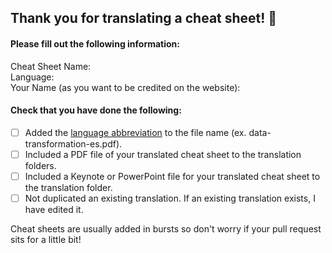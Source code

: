 ## Thank you for translating a cheat sheet!  🎉

#### Please fill out the following information:  

Cheat Sheet Name:  
Language:  
Your Name (as you want to be credited on the website):  

<!-- Please keep the below portion in your issue, and check `[x]` the applicable boxes. -->
#### Check that you have done the following:
- [ ] Added the [language abbreviation](https://en.wikipedia.org/wiki/List_of_ISO_639-1_codes) to the file name (ex. data-transformation-es.pdf).
- [ ] Included a PDF file of your translated cheat sheet to the translation folders.
- [ ] Included a Keynote or PowerPoint file for your translated cheat sheet to the translation folder.
- [ ] Not duplicated an existing translation. If an existing translation exists, I have edited it.

Cheat sheets are usually added in bursts so don't worry if your pull request sits for a little bit!
